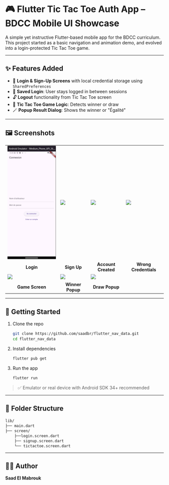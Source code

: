 # 🎮 Flutter Tic Tac Toe Auth App – BDCC Mobile UI Showcase

A simple yet instructive Flutter-based mobile app for the BDCC curriculum. This project started as a basic navigation and animation demo, and evolved into a login-protected Tic Tac Toe game.

---

## ✨ Features Added

- 🔐 **Login & Sign-Up Screens** with local credential storage using `SharedPreferences`
- 💾 **Saved Login**: User stays logged in between sessions
- 🔓 **Logout** functionality from Tic Tac Toe screen
- 🎯 **Tic Tac Toe Game Logic**: Detects winner or draw
- 🪄 **Popup Result Dialog**: Shows the winner or "Égalité"

---

## 🖼️ Screenshots

<table>
  <tr>
    <td><img src="screenshots/Screenshot 2025-06-28 133022.png" width="200"/></td>
    <td><img src="screenshots/Screenshot_2025-06-28 133029.png" width="200"/></td>
    <td><img src="screenshots/Screenshot_2025-06-28 133051.png" width="200"/></td>
    <td><img src="screenshots/Screenshot_2025-06-28 133112.png" width="200"/></td>
  </tr>
  <tr>
    <td align="center"><b>Login</b></td>
    <td align="center"><b>Sign Up</b></td>
    <td align="center"><b>Account Created</b></td>
    <td align="center"><b>Wrong Credentials</b></td>
  </tr>
  <tr>
    <td><img src="screenshots/Screenshot_2025-06-28 133124.png" width="200"/></td>
    <td><img src="screenshots/Screenshot_2025-06-28 133139.png" width="200"/></td>
    <td><img src="screenshots/Screenshot_2025-06-28 133157.png" width="200"/></td>
  </tr>
  <tr>
    <td align="center"><b>Game Screen</b></td>
    <td align="center"><b>Winner Popup</b></td>
    <td align="center"><b>Draw Popup</b></td>
  </tr>
</table>

---

## 🚀 Getting Started

1. Clone the repo  
   ```bash
   git clone https://github.com/saadbr/flutter_nav_data.git
   cd flutter_nav_data
   ```

2. Install dependencies  
   ```bash
   flutter pub get
   ```

3. Run the app  
   ```bash
   flutter run
   ```

> ✅ Emulator or real device with Android SDK 34+ recommended

---

## 📁 Folder Structure

```
lib/
├── main.dart
├── screen/
    ├──login.screen.dart
    ├── signup.screen.dart
    └── tictactoe.screen.dart
```

---

## 👨‍💻 Author

**Saad El Mabrouk**  
